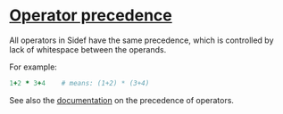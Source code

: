 [1]: http://rosettacode.org/wiki/Operator_precedence

# [Operator precedence][1]

All operators in Sidef have the same precedence, which is controlled by lack of whitespace between the operands.



For example:

```ruby
1+2 * 3+4    # means: (1+2) * (3+4)
```


See also the [documentation](https://trizen.gitbooks.io/sidef-lang/content/syntax_and_semantics/operator_precedence.html) on the precedence of operators.